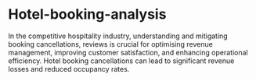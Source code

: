 # Hotel-booking-analysis
In the competitive hospitality industry, understanding and mitigating booking cancellations, reviews is crucial for optimising revenue management, improving customer satisfaction, and enhancing operational efficiency. Hotel booking cancellations can lead to significant revenue losses and reduced occupancy rates. 
